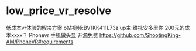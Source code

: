 # low_price_vr_resolve
低成本vr体验的解决方案
b站视频:BV1KK411L73z 
up主:维托安多里你
200元的成本xxxx？
Phonevr 手机做头显 开源免费
https://github.com/ShootingKing-AM/PhoneVR#requirements
